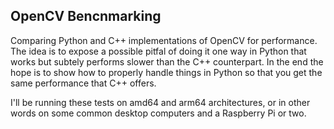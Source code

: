 ## OpenCV Bencnmarking 

Comparing Python and C++ implementations of OpenCV for performance.  The idea
is to expose a possible pitfal of doing it one way in Python that works but
subtely performs slower than the C++ counterpart.  In the end the hope is to
show how to properly handle things in Python so that you get the same
performance that C++ offers.

I'll be running these tests on amd64 and arm64 architectures, or in other words
on some common desktop computers and a Raspberry Pi or two.

